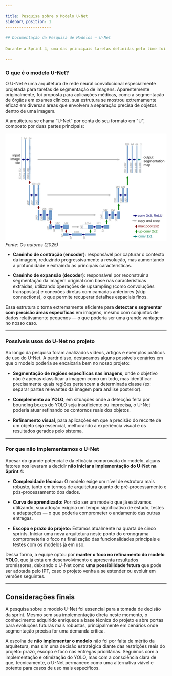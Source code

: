 ```yaml
---

title: Pesquisa sobre o Modelo U-Net
sidebar\_position: 1
--------------------

## Documentação da Pesquisa de Modelos – U-Net

Durante a Sprint 4, uma das principais tarefas definidas pelo time foi a realização de uma pesquisa aprofundada sobre o modelo **U-Net**, com o objetivo de avaliar sua viabilidade e aplicação dentro do escopo do nosso projeto. A intenção era entender como esse modelo poderia complementar ou substituir parcialmente a abordagem que já vínhamos desenvolvendo com o modelo **YOLO**, ampliando a performance e precisão da classificação e segmentação de imagens.

---
```


### **O que é o modelo U-Net?**

O U-Net é uma arquitetura de rede neural convolucional especialmente projetada para tarefas de segmentação de imagens. Aparentemente originalmente, foi proposta para aplicações médicas, como a segmentação de órgãos em exames clínicos, sua estrutura se mostrou extremamente eficaz em diversas áreas que envolvem a separação precisa de objetos dentro de uma imagem.

A arquitetura se chama “U-Net” por conta do seu formato em "U", composto por duas partes principais:

![User Flow](../../../docs/static/img/unet.jpeg)
_Fonte: Os autores (2025)_

* **Caminho de contração (encoder)**: responsável por capturar o contexto da imagem, reduzindo progressivamente a resolução, mas aumentando a profundidade e extraindo as principais características.

* **Caminho de expansão (decoder)**: responsável por reconstruir a segmentação da imagem original com base nas características extraídas, utilizando operações de upsampling (como convoluções transpostas) e conexões diretas com camadas anteriores (skip connections), o que permite recuperar detalhes espaciais finos.

Essa estrutura o torna extremamente eficiente para **detectar e segmentar com precisão áreas específicas** em imagens, mesmo com conjuntos de dados relativamente pequenos — o que poderia ser uma grande vantagem no nosso caso.

---

### **Possíveis usos do U-Net no projeto**

Ao longo da pesquisa foram analizados vídeos, artigos e exemplos práticos de uso do U-Net. A partir disso, destacamos alguns possíveis cenários em que o modelo poderia se encaixaria bem no nosso projeto:

* **Segmentação de regiões específicas nas imagens**, onde o objetivo não é apenas classificar a imagem como um todo, mas identificar precisamente quais regiões pertencem a determinada classe (ex: separar partes relevantes da imagem para análise posterior).

* **Complemento ao YOLO**, em situações onde a detecção feita por bounding boxes do YOLO seja insuficiente ou imprecisa, o U-Net poderia atuar refinando os contornos reais dos objetos.

* **Refinamento visual**, para aplicações em que a precisão do recorte de um objeto seja essencial, melhorando a experiência visual e os resultados gerados pelo sistema.

---

### **Por que não implementamos o U-Net**

Apesar do grande potencial e da eficácia comprovada do modelo, alguns fatores nos levaram a decidir **não iniciar a implementação do U-Net na Sprint 4**:

* **Complexidade técnica:** O modelo exige um nível de estrutura mais robusto, tanto em termos de arquitetura quanto de pré-processamento e pós-processamento dos dados.

* **Curva de aprendizado:** Por não ser um modelo que já estávamos utilizando, sua adoção exigiria um tempo significativo de estudo, testes e adaptações — o que poderia comprometer o andamento das outras entregas.

* **Escopo e prazo do projeto:** Estamos atualmente na quarta de cinco sprints. Iniciar uma nova arquitetura neste ponto do cronograma comprometeria o foco na finalização das funcionalidades principais e testes com os modelos já em uso.

Dessa forma, a equipe optou por **manter o foco no refinamento do modelo YOLO**, que já está em desenvolvimento e apresenta resultados promissores, deixando o U-Net como **uma possibilidade futura** que pode ser adotada pelo IPT, caso o projeto venha a se estender ou evoluir em versões seguintes.

---

## Considerações finais

A pesquisa sobre o modelo U-Net foi essencial para a tomada de decisão da sprint. Mesmo sem sua implementação direta neste momento, o conhecimento adquirido enriquece a base técnica do projeto e abre portas para evoluções futuras mais robustas, principalmente em cenários onde segmentação precisa for uma demanda crítica.

A escolha de **não implementar o modelo** não foi por falta de mérito da arquitetura, mas sim uma decisão estratégica diante das restrições reais do projeto: prazo, escopo e foco nas entregas prioritárias. Seguimos com a implementação e otimização do YOLO, mas com a consciência clara de que, tecnicamente, o U-Net permanece como uma alternativa viável e potente para casos de uso mais específicos.
